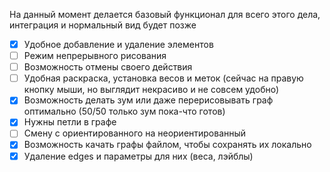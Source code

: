 На данный момент делается базовый функционал для всего этого дела, интеграция и нормальный вид будет позже


- [x] Удобное добавление и удаление элементов
- [ ] Режим непрерывного рисования
- [ ] Возможность отмены своего действия
- [ ] Удобная раскраска, установка весов и меток (сейчас на правую кнопку мыши, но выглядит некрасиво и не совсем удобно)
- [x] Возможность делать зум или даже перерисовывать граф оптимально (50/50 только зум пока-что готов)
- [x] Нужны петли в графе
- [ ] Смену с ориентированного на неориентированный
- [x] Возможность качать графы файлом, чтобы сохранять их локально
- [x] Удаление edges и параметры для них (веса, лэйблы)
